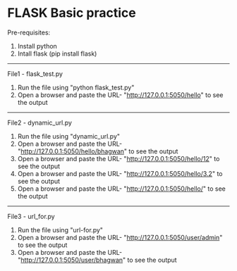 # FLASK Basic practice

Pre-requisites:
1) Install python 
2) Intall flask (pip install flask)

-------------------------------------------------------------------------------------
File1 - flask_test.py
1) Run the file using "python flask_test.py"
2) Open a browser and paste the URL- "http://127.0.0.1:5050/hello" to see the output

---------------------------------------------------------------------------------------

File2 - dynamic_url.py
1) Run the file using "dynamic_url.py"
2) Open a browser and paste the URL- "http://127.0.0.1:5050/hello/bhagwan" to see the output
3) Open a browser and paste the URL- "http://127.0.0.1:5050/hello/12" to see the output
4) Open a browser and paste the URL- "http://127.0.0.1:5050/hello/3.2" to see the output
5) Open a browser and paste the URL- "http://127.0.0.1:5050/hello/" to see the output

------------------------------------------------------------------------------------------
File3 - url_for.py
1)  Run the file using "url-for.py"
2)  Open a browser and paste the URL- "http://127.0.0.1:5050/user/admin" to see the output
3)  Open a browser and paste the URL- "http://127.0.0.1:5050/user/bhagwan" to see the output
